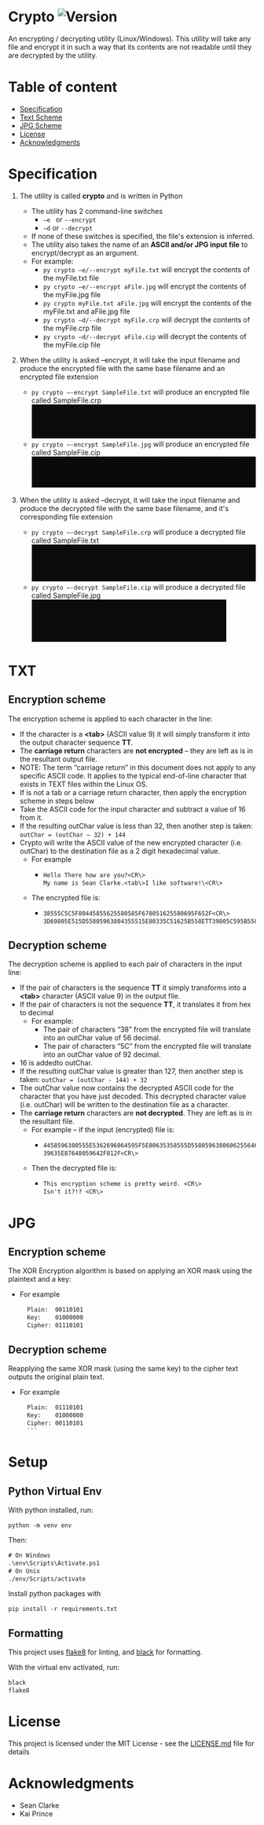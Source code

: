 # Crypto ![Version](https://img.shields.io/badge/Release-v2.0-blue)

An encrypting / decrypting utility (Linux/Windows). This utility will take any file and encrypt it in such a way that its contents are not readable until they are decrypted by the utility.

# Table of content

- [Specification](#specification)
- [Text Scheme](#txt)
- [JPG  Scheme](#jpg)
- [License](#License)
- [Acknowledgments](#Acknowledgments)


# Specification

1. The utility is called **crypto** and is written in Python

   - The utility has 2 command-line switches
     - `–e ` or `--encrypt`
     - `–d` or `--decrypt`
   - If none of these switches is specified, the file's extension is inferred.
   - The utility also takes the name of an **ASCII and/or JPG input file** to encrypt/decrypt as an argument.
   - For example:
     - `py crypto –e/--encrypt myFile.txt` will encrypt the contents of the myFile.txt file
     - `py crypto –e/--encrypt aFile.jpg` will encrypt the contents of the myFile.jpg file
     - `py crypto myFile.txt aFile.jpg` will encrypt the contents of the myFile.txt and aFile.jpg file
     - `py crypto –d/--decrypt myFile.crp` will decrypt the contents of the myFile.crp file
     - `py crypto –d/--decrypt aFile.cip` will decrypt the contents of the myFile.cip file


2. When the utility is asked –encrypt, it will take the input filename and produce the encrypted file 
   with the same base filename and an encrypted file extension

   - `py crypto –-encrypt SampleFile.txt` will produce an encrypted file called SampleFile.crp<br>
     ![Encryption Demo](demo/EncryptGif.gif)
   - `py crypto –-encrypt SampleFile.jpg` will produce an encrypted file called SampleFile.cip<br>
     ![Encryption Demo](demo/EncryptGifB.gif)

3. When the utility is asked –decrypt, it will take
   the input filename and produce the decrypted file with the same base filename, and it's corresponding  file extension

   - `py crypto –-decrypt SampleFile.crp` will produce a decrypted file called SampleFile.txt<br>
     ![Decryption Demo](demo/DecryptGif.gif)
   - `py crypto –-decrypt SampleFile.cip` will produce a decrypted file called SampleFile.jpg<br>
     ![Decryption Demo](demo/DecryptGifB.gif)
     
# TXT
## Encryption scheme

The encryption scheme is applied to each character in the line:

- If the character is a **\<tab\>** (ASCII value 9) it will simply transform it into the output character sequence **TT**.
- The **carriage return** characters are **not encrypted** – they are left as is in the resultant output file.
- NOTE: The term “carriage return” in this document does not apply to any specific ASCII code.
  It applies to the typical end-of-line character that exists in TEXT files within the Linux OS.
- If is not a tab or a carriage return character, then apply the encryption scheme in steps below
- Take the ASCII code for the input character and subtract a value of 16 from it.
- If the resulting outChar value is less than 32, then another step is taken: `outChar = (outChar – 32) + 144`
- Crypto will write the ASCII value of the new encrypted character
  (i.e. outChar) to the destination file as a 2 digit hexadecimal value.
  - For example
    - ```
      Hello There how are you?<CR\>
      My name is Sean Clarke.<tab\>I like software!\<CR\>
      ```
  - The encrypted file is:
    - ```
      38555C5C5F80445855625580585F678051625580695F652F<CR\>
      3D69805E515D55805963804355515E80335C51625B558ETT39805C595B5580635F56646751625581<CR\>
      ```

## Decryption scheme  
The decryption scheme is applied to each pair of characters in the input line:

- If the pair of characters is the sequence **TT**
  it simply transforms into a **<tab\>** character (ASCII value 9) in the output file.
- If the pair of characters is not the sequence **TT**, it translates it from hex to decimal
  - For example:
    - The pair of characters “38” from the encrypted file will translate into an outChar value of 56 decimal.
    - The pair of characters “5C” from the encrypted file will translate into an outChar value of 92 decimal.
- 16 is addedto outChar.
- If the resulting outChar value is greater than 127,
  then another step is taken: `outChar = (outChar - 144) + 32`
- The outChar value now contains the decrypted ASCII code for the character that you have just decoded.
  This decrypted character value (i.e. outChar) will be written to the destination file as a character.
- The **carriage return** characters are **not decrypted**. They are left as is in the resultant file.
  - For example – if the input (encrypted) file is:
    - ```
      4458596380555E5362696064595F5E80635358555D55805963806062556464698067555962548E<CR\>
      39635E87648059642F812F<CR\>
      ```
  - Then the decrypted file is:
    - ```
      This encryption scheme is pretty weird. <CR\>
      Isn't it?!? <CR\>
      ```

# JPG
## Encryption scheme
The XOR Encryption algorithm is based on applying an XOR mask using the plaintext and a key:
  - For example
    ```
      Plain:  00110101
      Key:    01000000
      Cipher: 01110101
      ```
## Decryption scheme  
Reapplying the same XOR mask (using the same key) to the cipher text outputs the original plain text.
- For example
    ```
      Plain:  01110101
      Key:    01000000
      Cipher: 00110101
      ```

# Setup

## Python Virtual Env

With python installed, run:

```
python -m venv env
```

Then:

```
# On Windows
.\env\Scripts\Activate.ps1
# On Unix
./env/Scripts/activate
```

Install python packages with

```
pip install -r requirements.txt
```

## Formatting

This project uses [flake8](https://flake8.pycqa.org/en/latest/index.html) for linting, and [black](https://black.readthedocs.io/en/stable/index.html) for formatting.

With the virtual env activated, run:

```
black
flake8
```

# License

This project is licensed under the MIT License - see the
[LICENSE.md](LICENSE.md) file for details

# Acknowledgments

- Sean Clarke
- Kai Prince
